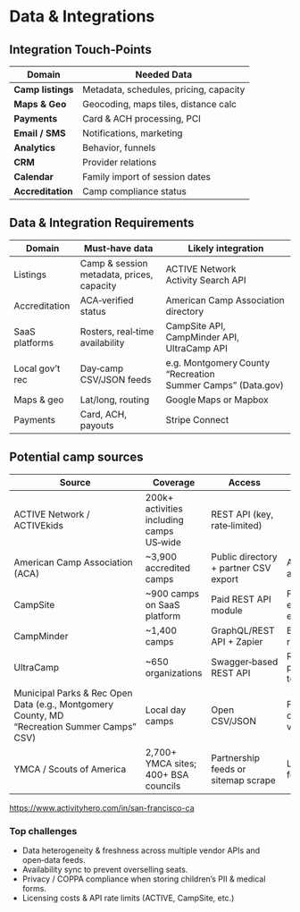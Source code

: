 # Data & Integrations

## Integration Touch‑Points

| Domain | Needed Data |
|--------|-------------|
| **Camp listings** | Metadata, schedules, pricing, capacity |
| **Maps & Geo** | Geocoding, maps tiles, distance calc |
| **Payments** | Card & ACH processing, PCI |
| **Email / SMS** | Notifications, marketing |
| **Analytics** | Behavior, funnels |
| **CRM** | Provider relations |
| **Calendar** | Family import of session dates |
| **Accreditation** | Camp compliance status |

## Data & Integration Requirements

| Domain | Must‑have data | Likely integration |
|--------|----------------|---------------------|
| Listings | Camp & session metadata, prices, capacity | ACTIVE Network Activity Search API |
| Accreditation | ACA‑verified status | American Camp Association directory |
| SaaS platforms | Rosters, real‑time availability | CampSite API, CampMinder API, UltraCamp API |
| Local gov’t rec | Day‑camp CSV/JSON feeds | e.g. Montgomery County “Recreation Summer Camps” (Data.gov) |
| Maps & geo | Lat/long, routing | Google Maps or Mapbox |
| Payments | Card, ACH, payouts | Stripe Connect |


## Potential camp sources

| Source | Coverage | Access | Notes |
|--------|----------|--------|-------|
| ACTIVE Network / ACTIVEkids | 200k+ activities including camps US‑wide | REST API (key, rate‑limited) |
| American Camp Association (ACA) | ~3,900 accredited camps | Public directory + partner CSV export | Accreditation authoritative |
| CampSite | ~900 camps on SaaS platform | Paid REST API module | Full roster & enrollment endpoints |
| CampMinder | ~1,400 camps | GraphQL/REST API + Zapier | Boulder‑based; rich media |
| UltraCamp | ~650 organizations | Swagger‑based REST API | Requires per‑client tokens |
| Municipal Parks & Rec Open Data (e.g., Montgomery County, MD “Recreation Summer Camps” CSV) | Local day camps | Open CSV/JSON | Free, but coverage varies |
| YMCA / Scouts of America | 2,700+ YMCA sites; 400+ BSA councils | Partnership feeds or sitemap scrape | Large national footprint |


https://www.activityhero.com/in/san-francisco-ca



### Top challenges
- Data heterogeneity & freshness across multiple vendor APIs and open‑data feeds.
- Availability sync to prevent overselling seats.
- Privacy / COPPA compliance when storing children’s PII & medical forms.
- Licensing costs & API rate limits (ACTIVE, CampSite, etc.) 